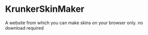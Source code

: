 # KrunkerSkinMaker
A website from which you can make skins on your browser only. no download required
